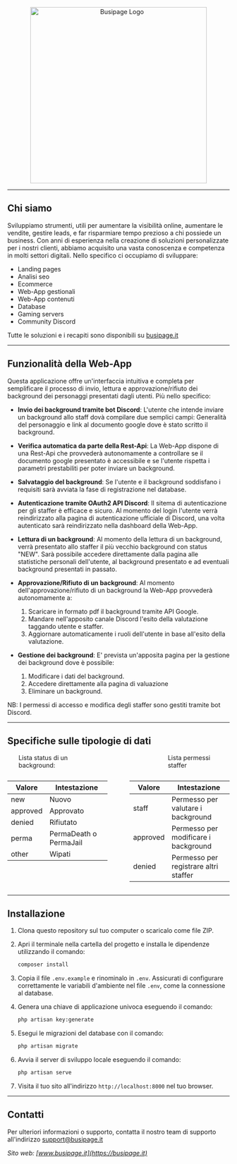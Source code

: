 <p align="center"><a href="https://busipage.it" target="_blank"><img src="	https://instagram.ffco3-1.fna.fbcdn.net/v/t51.2885…9C8sPhtgA3Fm4OMuZGUMSA&oe=65BF9EC3&_nc_sid=8b3546" width="400" alt="Busipage Logo"></a></p>

---

## Chi siamo

Sviluppiamo strumenti, utili per aumentare la visibilità online, aumentare le vendite, gestire leads, e far risparmiare tempo prezioso a chi possiede un business. Con anni di esperienza nella creazione di soluzioni personalizzate per i nostri clienti, abbiamo acquisito una vasta conoscenza e competenza in molti settori digitali. Nello specifico ci occupiamo di sviluppare:

- Landing pages
- Analisi seo
- Ecommerce
- Web-App gestionali
- Web-App contenuti
- Database
- Gaming servers
- Community Discord

Tutte le soluzioni e i recapiti sono disponibili su [busipage.it](https://busipage.it)

---

## Funzionalità della Web-App
Questa applicazione offre un'interfaccia intuitiva e completa per semplificare il processo di invio, lettura e approvazione/rifiuto dei background dei personaggi presentati dagli utenti. Più nello specifico:

- **Invio dei background tramite bot Discord**: L'utente che intende inviare un background allo staff dovà compilare due semplici campi: Generalità del personaggio e link al documento google dove è stato scritto il background.

- **Verifica automatica da parte della Rest-Api**: La Web-App dispone di una Rest-Api che provvederà autonomamente a controllare se il documento google presentato è accessibile e se l'utente rispetta i parametri prestabiliti per poter inviare un background.

- **Salvataggio del background**: Se l'utente e il background soddisfano i requisiti sarà avviata la fase di registrazione nel database.

- **Autenticazione tramite OAuth2 API Discord**: Il sitema di autenticazione per gli staffer è efficace e sicuro. Al momento del login l'utente verrà reindirizzato alla pagina di autenticazione ufficiale di Discord, una volta autenticato sarà reindirizzato nella dashboard della Web-App.

- **Lettura di un background**: Al momento della lettura di un background, verrà presentato allo staffer il più vecchio background con status "NEW". Sarà possibile accedere direttamente dalla pagina alle statistiche personali dell'utente, al background presentato e ad eventuali background presentati in passato.

- **Approvazione/Rifiuto di un background**: Al momento dell'approvazione/rifiuto di un background la Web-App provvederà autonomamente a: 
    1) Scaricare in formato pdf il background tramite API Google. 
    2) Mandare nell'apposito canale Discord l'esito della valutazione taggando utente e staffer. 
    3) Aggiornare automaticamente i ruoli dell'utente in base all'esito della valutazione.

- **Gestione dei background**: E' prevista un'apposita pagina per la gestione dei background dove è possibile: 
    1) Modificare i dati del background. 
    2) Accedere direttamente alla pagina di valuazione 
    3) Eliminare un background.

NB: I permessi di accesso e modifica degli staffer sono gestiti tramite bot Discord.

---

## Specifiche sulle tipologie di dati

<div style="display: flex; padding-bottom: 2%; padding-left: 5%">
Lista status di un background:
<div style="padding-left:30%"></div>
Lista permessi staffer
</div>

<div style="display: flex">

| Valore | Intestazione |
| -------------- | -------------- |
| new     |Nuovo     |
| approved     | Approvato     |
| denied     | Rifiutato     |
| perma     | PermaDeath o PermaJail     |
| other     | Wipati     |

<div style="padding-left:10%"></div>

| Valore | Intestazione |
| -------------- | -------------- |
| staff     |Permesso per valutare i background     |
| approved     | Permesso per modificare i background     |
| denied     | Permesso per registrare altri staffer     |
</div>

---

## Installazione

1. Clona questo repository sul tuo computer o scaricalo come file ZIP.

2. Apri il terminale nella cartella del progetto e installa le dipendenze utilizzando il comando:

   ```bash
   composer install
   ```

3. Copia il file `.env.example` e rinominalo in `.env`. Assicurati di configurare correttamente le variabili d'ambiente nel file `.env`, come la connessione al database.

4. Genera una chiave di applicazione univoca eseguendo il comando:

   ```bash
   php artisan key:generate
   ```

5. Esegui le migrazioni del database con il comando:

   ```bash
   php artisan migrate
   ```

6. Avvia il server di sviluppo locale eseguendo il comando:

   ```bash
   php artisan serve
   ```

7. Visita il tuo sito all'indirizzo `http://localhost:8000` nel tuo browser.

---

## Contatti

Per ulteriori informazioni o supporto, contatta il nostro team di supporto all'indirizzo support@busipage.it

*Sito web: [www.busipage.it](https://busipage.it)*